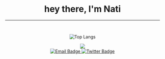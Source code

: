 <h1 align="center">
  hey there, I'm Nati
  
</h1>




---



 <br/>

 <div align="center">
  
 ![Top Langs](https://github-readme-stats.vercel.app/api/top-langs/?username=natifessh&layout=compact&theme=merko&card_width=600)



<img src="https://media.giphy.com/media/f99y5olcAXbQk/giphy.gif?cid=790b761173ucx1qa6p33pghsmnt8mp6tcg7zi4jxhzxzz5yp&ep=v1_gifs_search&rid=giphy.gif&ct=g">

   
 </div>


<div id="badges" align="center">
  <a href="mailto:natnaeltesfaldet76@gmail.com" target="_blank">
    <img src="https://img.shields.io/badge/Email-D14836?style=for-the-badge&logo=gmail&logoColor=white" alt="Email Badge"/>
  </a>
  
  <a href="https://twitter.com/nati_fessh" target="_blank">
    <img src="https://img.shields.io/badge/Twitter-blue?style=for-the-badge&logo=twitter&logoColor=white" alt="Twitter Badge"/>
  
 
          
</div>


 

  



